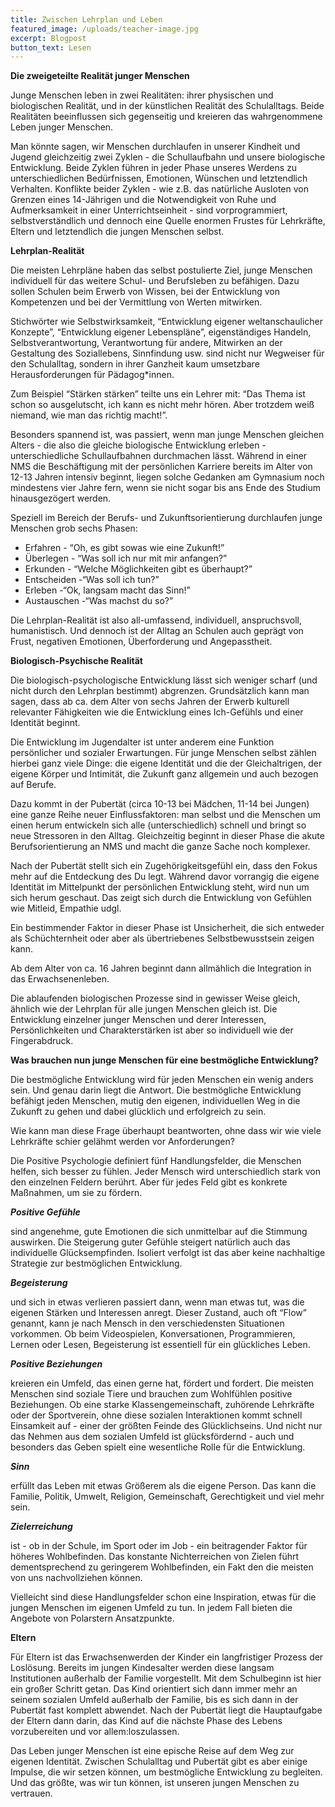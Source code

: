 ```yaml
---
title: Zwischen Lehrplan und Leben
featured_image: /uploads/teacher-image.jpg
excerpt: Blogpost
button_text: Lesen
---
```

**Die zweigeteilte Realität junger Menschen**

Junge Menschen leben in zwei Realitäten: ihrer physischen und biologischen Realität, und in der künstlichen Realität des Schulalltags. Beide Realitäten beeinflussen sich gegenseitig und kreieren das wahrgenommene Leben junger Menschen.

Man könnte sagen, wir Menschen durchlaufen in unserer Kindheit und Jugend gleichzeitig zwei Zyklen - die Schullaufbahn und unsere biologische Entwicklung. Beide Zyklen führen in jeder Phase unseres Werdens zu unterschiedlichen Bedürfnissen, Emotionen, Wünschen und letztendlich Verhalten. Konflikte beider Zyklen - wie z.B. das natürliche Ausloten von Grenzen eines 14-Jährigen und die Notwendigkeit von Ruhe und Aufmerksamkeit in einer Unterrichtseinheit - sind vorprogrammiert, selbstverständlich und dennoch eine Quelle enormen Frustes für Lehrkräfte, Eltern und letztendlich die jungen Menschen selbst.



**Lehrplan-Realität**

Die meisten Lehrpläne haben das selbst postulierte Ziel, junge Menschen individuell für das weitere Schul- und Berufsleben zu befähigen. Dazu sollen Schulen beim Erwerb von Wissen, bei der Entwicklung von Kompetenzen und bei der Vermittlung von Werten mitwirken.

Stichwörter wie Selbstwirksamkeit, “Entwicklung eigener weltanschaulicher Konzepte”, “Entwicklung eigener Lebenspläne”, eigenständiges Handeln, Selbstverantwortung, Verantwortung für andere, Mitwirken an der Gestaltung des Soziallebens, Sinnfindung usw. sind nicht nur Wegweiser für den Schulalltag, sondern in ihrer Ganzheit kaum umsetzbare Herausforderungen für Pädagog*innen.

Zum Beispiel “Stärken stärken” teilte uns ein Lehrer mit: “Das Thema ist schon so ausgelutscht, ich kann es nicht mehr hören. Aber trotzdem weiß niemand, wie man das richtig macht!”.



Besonders spannend ist, was passiert, wenn man junge Menschen gleichen Alters - die also die gleiche biologische Entwicklung erleben - unterschiedliche Schullaufbahnen durchmachen lässt. Während in einer NMS die Beschäftigung mit der persönlichen Karriere bereits im Alter von 12-13 Jahren intensiv beginnt, liegen solche Gedanken am Gymnasium noch mindestens vier Jahre fern, wenn sie nicht sogar bis ans Ende des Studium hinausgezögert werden.

Speziell im Bereich der Berufs- und Zukunftsorientierung durchlaufen junge Menschen grob sechs Phasen:



* Erfahren - “Oh, es gibt sowas wie eine Zukunft!”
* Überlegen - “Was soll ich nur mit mir anfangen?”
* Erkunden - “Welche Möglichkeiten gibt es überhaupt?”
* Entscheiden -“Was soll ich tun?”
* Erleben -“Ok, langsam macht das Sinn!”
* Austauschen -“Was machst du so?”



Die Lehrplan-Realität ist also all-umfassend, individuell, anspruchsvoll, humanistisch. Und dennoch ist der Alltag an Schulen auch geprägt von Frust, negativen Emotionen, Überforderung und Angepasstheit.



**Biologisch-Psychische Realität**

Die biologisch-psychologische Entwicklung lässt sich weniger scharf (und nicht durch den Lehrplan bestimmt) abgrenzen. Grundsätzlich kann man sagen, dass ab ca. dem Alter von sechs Jahren der Erwerb kulturell relevanter Fähigkeiten wie die Entwicklung eines Ich-Gefühls und einer Identität beginnt.



Die Entwicklung im Jugendalter ist unter anderem eine Funktion persönlicher und sozialer Erwartungen. Für junge Menschen selbst zählen hierbei ganz viele Dinge: die eigene Identität und die der Gleichaltrigen, der eigene Körper und Intimität, die Zukunft ganz allgemein und auch bezogen auf Berufe.



Dazu kommt in der Pubertät (circa 10-13 bei Mädchen, 11-14 bei Jungen) eine ganze Reihe neuer Einflussfaktoren: man selbst und die Menschen um einen herum entwickeln sich alle (unterschiedlich) schnell und bringt so neue Stressoren in den Alltag. Gleichzeitig beginnt in dieser Phase die akute Berufsorientierung an NMS und macht die ganze Sache noch komplexer.



Nach der Pubertät stellt sich ein Zugehörigkeitsgefühl ein, dass den Fokus mehr auf die Entdeckung des Du legt. Während davor vorrangig die eigene Identität im Mittelpunkt der persönlichen Entwicklung steht, wird nun um sich herum geschaut. Das zeigt sich durch die Entwicklung von Gefühlen wie Mitleid, Empathie udgl.

Ein bestimmender Faktor in dieser Phase ist Unsicherheit, die sich entweder als Schüchternheit oder aber als übertriebenes Selbstbewusstsein zeigen kann.

Ab dem Alter von ca. 16 Jahren beginnt dann allmählich die Integration in das Erwachsenenleben.



Die ablaufenden biologischen Prozesse sind in gewisser Weise gleich, ähnlich wie der Lehrplan für alle jungen Menschen gleich ist. Die Entwicklung einzelner junger Menschen und derer Interessen, Persönlichkeiten und Charakterstärken ist aber so individuell wie der Fingerabdruck.



**Was brauchen nun junge Menschen für eine bestmögliche Entwicklung?**

Die bestmögliche Entwicklung wird für jeden Menschen ein wenig anders sein. Und genau darin liegt die Antwort. Die bestmögliche Entwicklung befähigt jeden Menschen, mutig den eigenen, individuellen Weg in die Zukunft zu gehen und dabei glücklich und erfolgreich zu sein.

Wie kann man diese Frage überhaupt beantworten, ohne dass wir wie viele Lehrkräfte schier gelähmt werden vor Anforderungen?

Die Positive Psychologie definiert fünf Handlungsfelder, die Menschen helfen, sich besser zu fühlen. Jeder Mensch wird unterschiedlich stark von den einzelnen Feldern berührt. Aber für jedes Feld gibt es konkrete Maßnahmen, um sie zu fördern.



***Positive Gefühle***

sind angenehme, gute Emotionen die sich unmittelbar auf die Stimmung auswirken. Die Steigerung guter Gefühle steigert natürlich auch das individuelle Glücksempfinden. Isoliert verfolgt ist das aber keine nachhaltige Strategie zur bestmöglichen Entwicklung.



***Begeisterung***

und sich in etwas verlieren passiert dann, wenn man etwas tut, was die eigenen Stärken und Interessen anregt. Dieser Zustand, auch oft “Flow” genannt, kann je nach Mensch in den verschiedensten Situationen vorkommen. Ob beim Videospielen, Konversationen, Programmieren, Lernen oder Lesen, Begeisterung ist essentiell für ein glückliches Leben.



***Positive Beziehungen***

kreieren ein Umfeld, das einen gerne hat, fördert und fordert. Die meisten Menschen sind soziale Tiere und brauchen zum Wohlfühlen positive Beziehungen. Ob eine starke Klassengemeinschaft, zuhörende Lehrkräfte oder der Sportverein, ohne diese sozialen Interaktionen kommt schnell Einsamkeit auf - einer der größten Feinde des Glücklichseins. Und nicht nur das Nehmen aus dem sozialen Umfeld ist glücksfördernd - auch und besonders das Geben spielt eine wesentliche Rolle für die Entwicklung.



***Sinn***

erfüllt das Leben mit etwas Größerem als die eigene Person. Das kann die Familie, Politik, Umwelt, Religion, Gemeinschaft, Gerechtigkeit und viel mehr sein.



***Zielerreichung***

ist - ob in der Schule, im Sport oder im Job - ein beitragender Faktor für höheres Wohlbefinden. Das konstante Nichterreichen von Zielen führt dementsprechend zu geringerem Wohlbefinden, ein Fakt den die meisten von uns nachvollziehen können.



Vielleicht sind diese Handlungsfelder schon eine Inspiration, etwas für die jungen Menschen im eigenen Umfeld zu tun. In jedem Fall bieten die Angebote von Polarstern Ansatzpunkte.



**Eltern**

Für Eltern ist das Erwachsenwerden der Kinder ein langfristiger Prozess der Loslösung. Bereits im jungen Kindesalter werden diese langsam Institutionen außerhalb der Familie vorgestellt. Mit dem Schulbeginn ist hier ein großer Schritt getan. Das Kind orientiert sich dann immer mehr an seinem sozialen Umfeld außerhalb der Familie, bis es sich dann in der Pubertät fast komplett abwendet. Nach der Pubertät liegt die Hauptaufgabe der Eltern dann darin, das Kind auf die nächste Phase des Lebens vorzubereiten und vor allem:loszulassen.



Das Leben junger Menschen ist eine epische Reise auf dem Weg zur eigenen Identität. Zwischen Schulalltag und Pubertät gibt es aber einige Impulse, die wir setzen können, um bestmögliche Entwicklung zu begleiten. Und das größte, was wir tun können, ist unseren jungen Menschen zu vertrauen.
